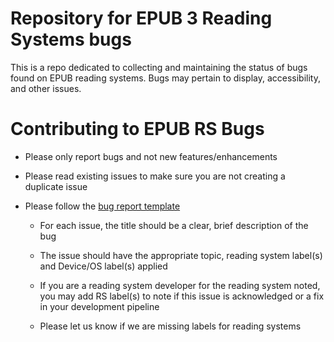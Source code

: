 
# Repository for EPUB 3 Reading Systems bugs

This is a repo dedicated to collecting and maintaining the status of bugs found on EPUB reading systems. Bugs may pertain to display, accessibility, and other issues.

# Contributing to EPUB RS Bugs
* Please only report bugs and not new features/enhancements
* Please read existing issues to make sure you are not creating a duplicate issue
* Please follow the [bug report template](https://github.com/w3c/epub-rs-bugs/blob/master/bug-report-template.md) 

  * For each issue, the title should be a clear, brief description of the bug

  * The issue should have the appropriate topic, reading system label(s) and Device/OS label(s) applied
  
  * If you are a reading system developer for the reading system noted, you may add RS label(s) to note if this issue is acknowledged or a fix in your development pipeline

  * Please let us know if we are missing labels for reading systems
